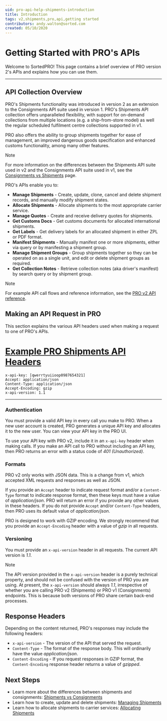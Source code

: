 ```yaml
---
uid: pro-api-help-shipments-introduction
title: Introduction
tags: v2,shipments,pro,api,getting started
contributors: andy.walton@sorted.com
created: 05/10/2020
---
```

# Getting Started with PRO's APIs

Welcome to SortedPRO! This page contains a brief overview of PRO version 2's APIs and explains how you can use them.

---

## API Collection Overview

PRO's Shipments functionality was introduced in version 2 as an extension to the Consignments API suite used in version 1. PRO's Shipments API collection offers unparalleled flexibility, with support for on-demand collections from multiple locations (e.g. a ship-from-store model) as well the regular scheduled fulfilment centre collections supported in v1.

PRO also offers the ability to group shipments together for ease of management, an improved dangerous goods specification and enhanced customs functionality, among many other features.

> [!NOTE]
>
> For more information on the differences between the Shipments API suite used in v2 and the Consignments API suite used in v1, see the [Consignments vs Shipments](/pro/api/shipments/consignments_vs_shipments.html) page.

PRO's APIs enable you to:

* **Manage Shipments** - Create, update, clone, cancel and delete shipment records, and manually modify shipment states.
* **Allocate Shipments** - Allocate shipments to the most appropriate carrier service<!--, allocate within a service group, manually filter services to allocate to, or allocate based on a previous delivery quote -->.
* **Manage Quotes** - Create and receive delivery quotes for shipments.
* **Get Customs Docs** - Get customs documents for allocated international shipments. 
* **Get Labels** - Get delivery labels for an allocated shipment in either ZPL or PDF format.
* **Manifest Shipments** - Manually manifest one or more shipments, either via query or by manifesting a shipment group. 
* **Manage Shipment Groups** - Group shipments together so they can be operated on as a single unit, and edit or delete shipment groups as required.
* **Get Collection Notes** - Retrieve collection notes (aka driver's manifest) by search query or by shipment group.
<!--* **Track Shipments** - Return tracking updates for a given shipment.--> 

> [!NOTE]
>
> For example API call flows and reference information, see the [PRO v2 API reference](/pro/api/reference/index.html).

## Making an API Request in PRO

This section explains the various API headers used when making a request to one of PRO's APIs.

# [Example PRO Shipments API Headers](#tab/example-pro-shipments-api-headers)

```
x-api-key: [qwerrtyuiioop0987654321]
Accept: application/json
Content-Type: application/json 
Accept-Encoding: gzip 
x-api-version: 1.1

```
---

### Authentication

You must provide a valid API key in every call you make to PRO. When a new user account is created, PRO generates a unique API key and allocates it to the new user. You can view your API key in the PRO UI.

To use your API key with PRO v2, include it in an `x-api-key` header when making calls. If you make an API call to PRO without including an API key, then PRO returns an error with a status code of _401 (Unauthorized)_.

### Formats

PRO v2 only works with JSON data. This is a change from v1, which accepted XML requests and responses as well as JSON. 

If you provide an `Accept` header to indicate request format and/or a `Content-Type` format to indicate response format, then these keys must have a value of _application/json_. PRO will return an error if you provide any other values in these headers. If you do not provide `Accept` and/or `Content-Type` headers, then PRO uses its default value of _application/json_.

PRO is designed to work with GZIP encoding. We strongly recommend that you provide an `Accept-Encoding` header with a value of _gzip_ in all requests.

### Versioning

You must provide an `x-api-version` header in all requests. The current API version is _1.1_.

> [!NOTE]
> The API version provided in the `x-api-version` header is a purely technical property, and should not be confused with the version of PRO you are using. At present, the `x-api-version` should always _1.1_, irrespective of whether you are calling PRO v2 (Shipments) or PRO v1 (Consignments) endpoints. This is because both versions of PRO share certain back-end processes.

## Response Headers

Depending on the content returned, PRO's responses may include the following headers:

* `x-api-version` - The version of the API that served the request. 
* `Content-Type` -  The format of the response body. This will ordinarily have the value _application/json_. 
* `Content-Encoding` -  If you request responses in GZIP format, the `Content-Encoding` response header returns a value of _gzipped_. 

## Next Steps

* Learn more about the differences between shipments and consignments: [Shipments vs Consignments](/pro/api/shipments/consignments_vs_shipments.html)
* Learn how to create, update and delete shipments: [Managing Shipments](/pro/api/shipments/managing_shipments.html)
* Learn how to allocate shipments to carrier services: [Allocating Shipments](/pro/api/shipments/allocating_shipments.html)